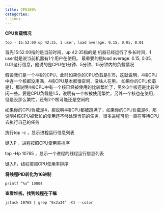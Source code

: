 ```yaml
---
title: CPU100%
categories: 
- Linux
---
```


**CPU负载情况**

```
top - 15:52:00 up 42:35, 1 user, load average: 0.15, 0.05, 0.01 
```

首先15:52:00指的是当前时间，up 42:35指的是 机器已经运行了多长时间，1 user就是说当前机器有1个用户在使用。 最重要的是load average: 0.15, 0.05, 0.01这行信息，他说的是CPU在1分钟、5分钟、15分钟内的负载情况

假设我们是一个4核的CPU，此时如果你的CPU负载是0.15，这就说明，4核CPU中连一个核都没用满，4核CPU基本都很空闲，没啥人在用。 如果你的CPU负载是1，那说明4核CPU中有一个核已经被使用的比较繁忙了，另外3个核还是比较空闲一些。要是CPU负载是1.5，说明有一个核被使用繁忙，另外一个核也在使用，但是没那么繁忙，还有2个核可能还是空闲的

如果你的CPU负载是4，那说明4核CPU都被跑满了，如果你的CPU负载是6，那说明4核CPU被繁忙的使用还不够处理当前的任务，很多进程可能一直在等待CPU去执行自己的任务

执行top -c ，显示进程运行信息列表

键入P ，进程按照CPU使用率排序

top -Hp 10765 ，显示一个进程的线程运行信息列表

键入P，线程按照CPU使用率排序

**将线程PID转化为16进制**

```
printf “%x” 10804
```

**查看堆栈，找到线程在干嘛**

```
jstack 10765 | grep ‘0x2a34’ -C5 --color
```

